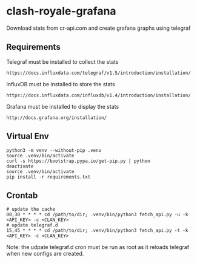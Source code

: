 # clash-royale-grafana
Download stats from cr-api.com and create grafana graphs using telegraf

## Requirements
Telegraf must be installed to collect the stats

`https://docs.influxdata.com/telegraf/v1.5/introduction/installation/`

InfluxDB must be installed to store the stats

`https://docs.influxdata.com/influxdb/v1.4/introduction/installation/`

Grafana must be installed to display the stats

`http://docs.grafana.org/installation/`

## Virtual Env
    python3 -m venv --without-pip .venv
    source .venv/bin/activate
    curl -s https://bootstrap.pypa.io/get-pip.py | python
    deactivate
    source .venv/bin/activate
    pip install -r requirements.txt

## Crontab
    # update the cache
    00,30 * * * * cd /path/to/dir; .venv/bin/python3 fetch_api.py -u -k <API_KEY> -c <CLAN_KEY>
    # update telegraf.d
    15,45 * * * * cd /path/to/dir; .venv/bin/python3 fetch_api.py -t -k <API_KEY> -c <CLAN_KEY>

Note: the udpate telegraf.d cron must be run as root as it reloads telegraf when new configs are created.
